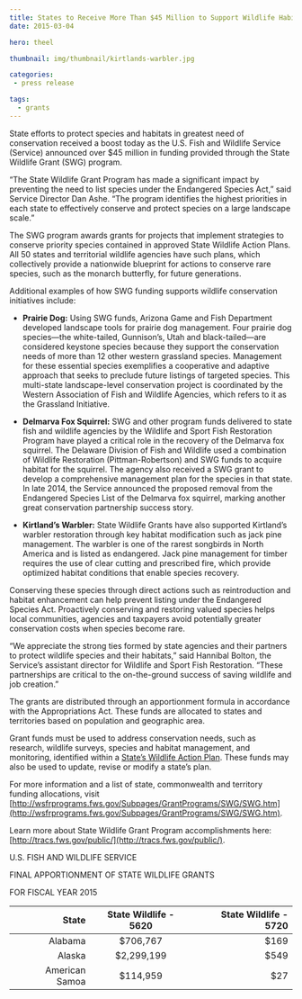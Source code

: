 ```yaml
---
title: States to Receive More Than $45 Million to Support Wildlife Habitats and Imperiled Species
date: 2015-03-04

hero: theel

thumbnail: img/thumbnail/kirtlands-warbler.jpg

categories:
 - press release

tags:
  - grants
---
```


State efforts to protect species and habitats in greatest need of conservation received a boost today as ­the U.S. Fish and Wildlife Service (Service) announced over $45 million in funding provided through the State Wildlife Grant (SWG) program.

“The State Wildlife Grant Program has made a significant impact by preventing the need to list species under the Endangered Species Act,” said Service Director Dan Ashe. “The program identifies the highest priorities in each state to effectively conserve and protect species on a large landscape scale.”

The SWG program awards grants for projects that implement strategies to conserve priority species contained in approved State Wildlife Action Plans. All 50 states and territorial wildlife agencies have such plans, which collectively provide a nationwide blueprint for actions to conserve rare species, such as the monarch butterfly, for future generations.  
<!--more-->
Additional examples of how SWG funding supports wildlife conservation initiatives include:

 - **Prairie Dog:**  Using SWG funds, Arizona Game and Fish Department developed landscape tools for prairie dog management. Four prairie dog species—the white-tailed, Gunnison’s, Utah and black-tailed—are considered keystone species because they support the conservation needs of more than 12 other western grassland species. Management for these essential species exemplifies a cooperative and adaptive approach that seeks to preclude future listings of targeted species. This multi-state landscape-level conservation project is coordinated by the Western Association of Fish and Wildlife Agencies, which refers to it as the Grassland Initiative. 

 - **Delmarva Fox Squirrel:** SWG and other program funds delivered to state fish and wildlife agencies by the Wildlife and Sport Fish Restoration Program have played a critical role in the recovery of the Delmarva fox squirrel. The Delaware Division of Fish and Wildlife used a combination of Wildlife Restoration (Pittman-Robertson) and SWG funds to acquire habitat for the squirrel. The agency also received a SWG grant to develop a comprehensive management plan for the species in that state. In late 2014, the Service announced the proposed removal from the Endangered Species List of the Delmarva fox squirrel, marking another great conservation partnership success story.
 
 - **Kirtland’s Warbler:**  State Wildlife Grants have also supported Kirtland’s warbler restoration through key habitat modification such as jack pine management. The warbler is one of the rarest songbirds in North America and is listed as endangered. Jack pine management for timber requires the use of clear cutting and prescribed fire, which provide optimized habitat conditions that enable species recovery.

Conserving these species through direct actions such as reintroduction and habitat enhancement can help prevent listing under the Endangered Species Act. Proactively conserving and restoring valued species helps local communities, agencies and taxpayers avoid potentially greater conservation costs when species become rare.  

“We appreciate the strong ties formed by state agencies and their partners to protect wildlife species and their habitats,” said Hannibal Bolton, the Service’s assistant director for Wildlife and Sport Fish Restoration. “These partnerships are critical to the on-the-ground success of saving wildlife and job creation.”  

The grants are distributed through an apportionment formula in accordance with the Appropriations Act. These funds are allocated to states and territories based on population and geographic area.

Grant funds must be used to address conservation needs, such as research, wildlife surveys, species and habitat management, and monitoring, identified within a [State’s Wildlife Action Plan](http://www.teaming.com/state-wildlife-action-plans-swaps). These funds may also be used to update, revise or modify a state’s plan.

For more information and a list of state, commonwealth and territory funding allocations, visit [http://wsfrprograms.fws.gov/Subpages/GrantPrograms/SWG/SWG.htm](http://wsfrprograms.fws.gov/Subpages/GrantPrograms/SWG/SWG.htm). 

Learn more about State Wildlife Grant Program accomplishments here: [http://tracs.fws.gov/public/](http://tracs.fws.gov/public/).

U.S. FISH AND WILDLIFE SERVICE

FINAL APPORTIONMENT OF STATE WILDLIFE GRANTS

FOR FISCAL YEAR 2015

| State          | State Wildlife - 5620  | State Wildlife - 5720  |
| --------------:|:----------------------:| ----------------------:|
| Alabama        | $706,767               | $169                   |
| Alaska         | $2,299,199             | $549                   |
| American Samoa | $114,959               | $27                    |